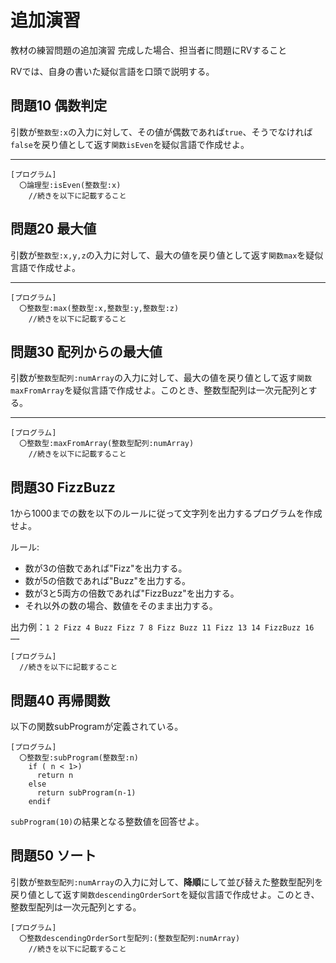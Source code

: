 # 追加演習

教材の練習問題の追加演習
完成した場合、担当者に問題にRVすること

RVでは、自身の書いた疑似言語を口頭で説明する。
<div style="page-break-before:always"></div>

## 問題10 偶数判定
引数が`整数型:x`の入力に対して、その値が偶数であれば`true`、そうでなければ`false`を戻り値として返す`関数isEven`を疑似言語で作成せよ。

---

```
[プログラム]
  〇論理型:isEven(整数型:x)
    //続きを以下に記載すること
```


<div style="page-break-before:always"></div>


## 問題20 最大値

引数が`整数型:x,y,z`の入力に対して、最大の値を戻り値として返す`関数max`を疑似言語で作成せよ。

---

```
[プログラム]
  〇整数型:max(整数型:x,整数型:y,整数型:z)
    //続きを以下に記載すること
```

<div style="page-break-before:always"></div>


## 問題30 配列からの最大値

引数が`整数型配列:numArray`の入力に対して、最大の値を戻り値として返す`関数maxFromArray`を疑似言語で作成せよ。このとき、整数型配列は一次元配列とする。

---

```
[プログラム]
  〇整数型:maxFromArray(整数型配列:numArray)
    //続きを以下に記載すること
```

<div style="page-break-before:always"></div>


## 問題30 FizzBuzz

1から1000までの数を以下のルールに従って文字列を出力するプログラムを作成せよ。

ルール:
- 数が3の倍数であれば"Fizz"を出力する。
- 数が5の倍数であれば"Buzz"を出力する。
- 数が3と5両方の倍数であれば"FizzBuzz"を出力する。
- それ以外の数の場合、数値をそのまま出力する。

出力例：`1 2 Fizz 4 Buzz Fizz 7 8 Fizz Buzz 11 Fizz 13 14 FizzBuzz 16 …… `

```
[プログラム]
  //続きを以下に記載すること
```

<div style="page-break-before:always"></div>



## 問題40 再帰関数

以下の関数subProgramが定義されている。
```
[プログラム]
  〇整数型:subProgram(整数型:n)
    if ( n < 1>)
      return n
    else
      return subProgram(n-1)
    endif
```

`subProgram(10)`の結果となる整数値を回答せよ。

<div style="page-break-before:always"></div>


## 問題50 ソート

引数が`整数型配列:numArray`の入力に対して、**降順**にして並び替えた整数型配列を戻り値として返す`関数descendingOrderSort`を疑似言語で作成せよ。このとき、整数型配列は一次元配列とする。

```
[プログラム]
  〇整数descendingOrderSort型配列:(整数型配列:numArray)
    //続きを以下に記載すること
```


<div style="page-break-before:always"></div>
